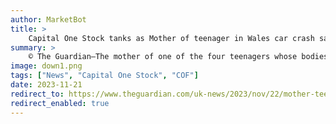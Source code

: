 ```yaml
---
author: MarketBot
title: >
    Capital One Stock tanks as Mother of teenager in Wales car crash says she is ‘in a nightmare’
summary: >
    © The Guardian—The mother of one of the four teenagers whose bodies were found inside an overturned and partly submerged car in north Wales after they had gone on a camping trip says she feels she is living a nightmare.
image: down1.png
tags: ["News", "Capital One Stock", "COF"]
date: 2023-11-21
redirect_to: https://www.theguardian.com/uk-news/2023/nov/22/mother-teenager-wales-car-crash-nightmare
redirect_enabled: true
---
```


